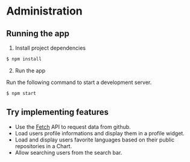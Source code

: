 # Administration

## Running the app

1. Install project dependencies
```sh
$ npm install
```

2. Run the app

Run the following command to start a development server.
```sh
$ npm start
```

## Try implementing features

- Use the [Fetch](https://developer.mozilla.org/en-US/docs/Web/API/Fetch_API/Using_Fetch) API to request data from github. 
- Load users profile informations and display them in a profile widget.
- Load and display users favorite languages based on their public repositories in a Chart. 
- Allow searching users from the search bar.

